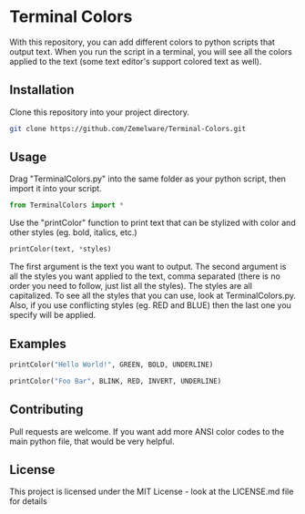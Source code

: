 # Terminal Colors

With this repository, you can add different colors to python scripts that output text. When you run the script in a terminal, you will see all the colors applied to the text (some text editor's support colored text as well).

## Installation

Clone this repository into your project directory.

```bash
git clone https://github.com/Zemelware/Terminal-Colors.git
```

## Usage

Drag "TerminalColors.py" into the same folder as your python script, then import it into your script.

```py
from TerminalColors import *
```

Use the "printColor" function to print text that can be stylized with color and other styles (eg. bold, italics, etc.)

```py
printColor(text, *styles)
```

The first argument is the text you want to output. The second argument is all the styles you want applied to the text, comma separated (there is no order you need to follow, just list all the styles). The styles are all capitalized. To see all the styles that you can use, look at TerminalColors.py. Also, if you use conflicting styles (eg. RED and BLUE) then the last one you specify will be applied.

## Examples

```py
printColor("Hello World!", GREEN, BOLD, UNDERLINE)
```

```py
printColor("Foo Bar", BLINK, RED, INVERT, UNDERLINE)
```

## Contributing

Pull requests are welcome. If you want add more ANSI color codes to the main python file, that would be very helpful.

## License

This project is licensed under the MIT License - look at the LICENSE.md file for details
